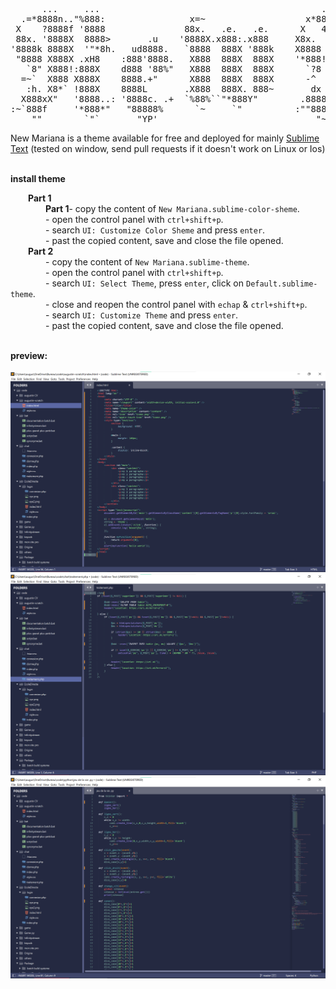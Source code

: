 <pre>
      ...     ...                                          ...     ..      ..                                 .
  .=*8888n.."%888:                x=~                   x*8888x.:*8888: -"888:                              @88>
 X    ?8888f '8888               88x.   .e.   .e.      X   48888X `8888H  8888                  .u    .     %8P                  u.    u.
 88x. '8888X  8888>       .u    '8888X.x888:.x888     X8x.  8888X  8888X  !888>        u      .d88B :@8c     .          u      x@88k u@88c.       u
'8888k 8888X  '"*8h.   ud8888.   `8888  888X '888k    X8888 X8888  88888   "*8%-    us888u.  ="8888f8888r  .@88u     us888u.  ^"8888""8888"    us888u.
 "8888 X888X .xH8    :888'8888.   X888  888X  888X    '*888!X8888> X8888  xH8>   .@88 "8888"   4888>'88"  ''888E` .@88 "8888"   8888  888R  .@88 "8888"
   `8" X888!:888X    d888 '88%"   X888  888X  888X      `?8 `8888  X888X X888>   9888  9888    4888> '      888E  9888  9888    8888  888R  9888  9888
  =~`  X888 X888X    8888.+"      X888  888X  888X      -^  '888"  X888  8888>   9888  9888    4888>        888E  9888  9888    8888  888R  9888  9888
   :h. X8*` !888X    8888L       .X888  888X. 888~       dx '88~x. !88~  8888>   9888  9888   .d888L .+     888E  9888  9888    8888  888R  9888  9888
  X888xX"   '8888..: '8888c. .+  `%88%``"*888Y"        .8888Xf.888x:!    X888X.: 9888  9888   ^"8888*"      888&  9888  9888   "*88*" 8888" 9888  9888
:~`888f     '*888*"   "88888%      `~     `"          :""888":~"888"     `888*"  "888*""888"     "Y"        R888" "888*""888"    ""   'Y"   "888*""888"
    ""        `"`       "YP'                              "~'    "~        ""     ^Y"   ^Y'                  ""    ^Y"   ^Y'                 ^Y"   ^Y'</pre>
 <p margin="auto">New Mariana is a theme available for free and deployed for mainly 
	<a href="https://www.sublimetext.com/">Sublime Text</a> (tested on window, send  pull requests if it doesn't work on Linux or Ios)
</p>
<br />
<b>install theme</b>
<p>
	&emsp;&emsp;<b>Part 1</b>
	<br />
	&emsp;&emsp;&emsp;&emsp;<b>Part 1</b>-  copy the content of <code>New Mariana.sublime-color-sheme</code>.
	<br />
	&emsp;&emsp;&emsp;&emsp;- open the control panel with <code>ctrl+shift+p</code>.
	<br />
	&emsp;&emsp;&emsp;&emsp;- search <code>UI: Customize Color Sheme</code> and press <code>enter</code>.
	<br />
	&emsp;&emsp;&emsp;&emsp;- past the copied content, save and close the file opened.
	<br />
	&emsp;&emsp;<b>Part 2</b>
	<br />
	&emsp;&emsp;&emsp;&emsp;- copy the content of <code>New Mariana.sublime-theme</code>.
	<br />
	&emsp;&emsp;&emsp;&emsp;- open the control panel with <code>ctrl+shift+p</code>.
	<br />
	&emsp;&emsp;&emsp;&emsp;- search <code>UI: Select Theme</code>, press <code>enter</code>, click on <code>Default.sublime-theme</code>.
	<br />
	&emsp;&emsp;&emsp;&emsp;- close and reopen the control panel with <code>echap</code> & <code>ctrl+shift+p</code>.
	<br />
	&emsp;&emsp;&emsp;&emsp;- search <code>UI: Customize Theme</code> and press <code>enter</code>.
	<br />
	&emsp;&emsp;&emsp;&emsp;- past the copied content, save and close the file opened.
	<br />
</p>
<br />
<b>preview:</b>
<br />
<br />
<img src="https://github.com/augustin7698/New-Mariana/blob/main/picture/New%20Mariana.png">
<img src="https://github.com/augustin7698/New-Mariana/blob/main/picture/New%20Mariana2.png">
<img src="https://github.com/augustin7698/New-Mariana/blob/main/picture/New%20Mariana3.png">

